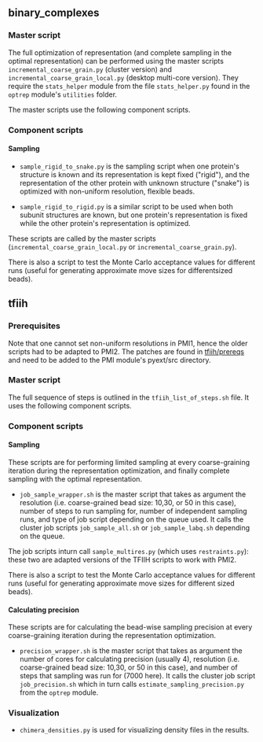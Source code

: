 ## binary_complexes

### Master script
The full optimization of representation (and complete sampling in the optimal representation) can be performed using the master scripts `incremental_coarse_grain.py` (cluster version) and `incremental_coarse_grain_local.py` (desktop multi-core version). 
They require the `stats_helper` module from the file `stats_helper.py` found in the `optrep` module's `utilities` folder.

The master scripts use the following component scripts.  

### Component scripts 

#### Sampling
- `sample_rigid_to_snake.py` is the sampling script when one protein's structure is known and its representation is kept fixed ("rigid"), and the representation of the other protein with unknown structure ("snake") is optimized with non-uniform resolution, flexible beads.

- `sample_rigid_to_rigid.py` is a similar script to be used when both subunit structures are known, but one protein's representation is fixed while the other protein's representation is optimized. 

These scripts are called by the master scripts (`incremental_coarse_grain_local.py` or
`incremental_coarse_grain.py`).  

There is also a script to test the Monte Carlo acceptance values for different runs (useful for generating approximate move sizes for differentsized beads). 

## tfiih

### Prerequisites
Note that one cannot set non-uniform resolutions in PMI1, hence the older scripts had to be adapted to PMI2.
The patches are found in [tfiih/prereqs](tfiih/prereqs) and need to be added to the PMI module's pyext/src directory. 

### Master script
The full sequence of steps is outlined in the `tfiih_list_of_steps.sh` file. 
It uses the following component scripts. 

### Component scripts 
#### Sampling
These scripts are for performing limited sampling at every coarse-graining iteration during the representation optimization, and finally complete sampling with the optimal representation.

- `job_sample_wrapper.sh` is the master script that takes as argument the resolution (i.e. coarse-grained bead size: 10,30, or 50 in this case), number of steps to run sampling for, number of independent sampling runs, and type of job script depending on the queue used. It calls the cluster job scripts `job_sample_all.sh` or `job_sample_labq.sh` depending on the queue.

The job scripts inturn call `sample_multires.py` (which uses `restraints.py`): these two are adapted versions of the TFIIH scripts to work with PMI2.

There is also a script to test the Monte Carlo acceptance values for different runs (useful for generating approximate move sizes for different sized beads).

#### Calculating precision
These scripts are for calculating the bead-wise sampling precision at every coarse-graining iteration during the representation optimization.

- `precision_wrapper.sh` is the master script that takes as argument the number of cores for calculating precision (usually 4), resolution (i.e. coarse-grained bead size: 10,30, or 50 in this case), and number of steps that sampling was run for (7000 here). It calls the cluster job script `job_precision.sh` which in turn calls `estimate_sampling_precision.py` from the `optrep` module. 

### Visualization
- `chimera_densities.py` is used for visualizing density files in the results.
